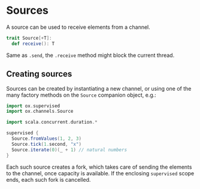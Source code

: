 # Sources

A source can be used to receive elements from a channel. 

```scala mdoc:compile-only
trait Source[+T]:
  def receive(): T
```

Same as `.send`, the `.receive` method might block the current thread.

## Creating sources

Sources can be created by instantiating a new channel, or using one of the many factory methods on the `Source` 
companion object, e.g.:

```scala mdoc:compile-only
import ox.supervised
import ox.channels.Source

import scala.concurrent.duration.*

supervised {
  Source.fromValues(1, 2, 3)
  Source.tick(1.second, "x")
  Source.iterate(0)(_ + 1) // natural numbers
}
```

Each such source creates a fork, which takes care of sending the elements to the channel, once capacity is available.
If the enclosing `supervised` scope ends, each such fork is cancelled.
